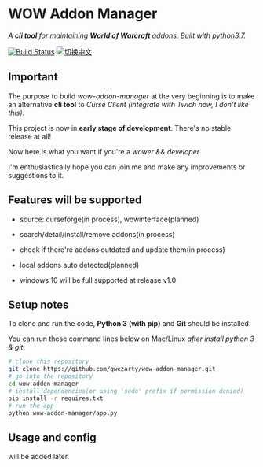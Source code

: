 # WOW Addon Manager

*A **cli tool** for maintaining **World of Warcraft** addons. Built with python3.7.*

[![Build Status](https://travis-ci.org/qwezarty/wow-addon-manager.svg?branch=master)]( https://travis-ci.org/qwezarty/wow-addon-manager.svg?branch=master)
[![切换中文](https://img.shields.io/badge/README-%20切换中文-yellow.svg)](README_zh.md)

## Important

The purpose to build *wow-addon-manager* at the very beginning is to make an alternative **cli tool** to *Curse Client (integrate with Twich now, I don't like this)*.

This project is now in **early stage of development**. There's no stable release at all!

Now here is what you want if you're a *wower && developer*.

I'm enthusiastically hope you can join me and make any improvements or suggestions to it.

## Features will be supported

- source: curseforge(in process), wowinterface(planned)

- search/detail/install/remove addons(in process)

- check if there're addons outdated and update them(in process)

- local addons auto detected(planned)

- windows 10 will be full supported at release v1.0

## Setup notes

To clone and run the code, **Python 3 (with pip)** and **Git** should be installed.

You can run these command lines below on Mac/Linux *after install python 3 & git*:

``` bash
# clone this repository
git clone https://github.com/qwezarty/wow-addon-manager.git
# go into the repository
cd wow-addon-manager
# install dependencies(or using 'sudo' prefix if permission denied)
pip install -r requires.txt
# run the app
python wow-addon-manager/app.py
```

## Usage and config

will be added later.
